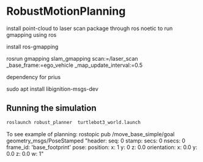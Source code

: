 # RobustMotionPlanning

 install point-cloud to laser scan package through ros noetic
to  run gmapping using ros

install ros-gmapping


rosrun gmapping slam_gmapping scan:=/laser_scan _base_frame:=ego_vehicle _map_update_interval:=0.5




dependency for prius

 sudo apt install libignition-msgs-dev


## Running the simulation

```sh 
roslaunch robust_planner  turtlebot3_world.launch
```

To see example of planning: 
rostopic pub /move_base_simple/goal geometry_msgs/PoseStamped "header:
  seq: 0
  stamp:
    secs: 0
    nsecs: 0
  frame_id: 'base_footprint'
pose:
  position:
    x: 1
    y: 0
    z: 0.0
  orientation:
    x: 0.0
    y: 0.0
    z: 0.0
    w: 1" 


